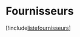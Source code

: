# Fournisseurs

[!include[listefournisseurs](fournisseurs.listefournisseurs.autogen.md)]










































































































































